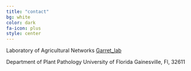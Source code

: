 ```yaml
---
title: "contact"
bg: white
color: dark
fa-icon: plus
style: center
---
```

Laboratory of Agricultural Networks [Garret_lab](https://www.garrettlab.com)

Department of Plant Pathology
University of Florida
Gainesville, Fl, 32611

<span class="more-icons">
<a href="https://twitter.com/ricardoi_"><i class="fa fa-twitter fa-5x"></i></a>
<a href="https://github.com/ricardoi/"><i class="fa fa-github fa-5x"></i></a>
<a href="mailto:ralcala@ufl.edu"><i class="fa fa-envelope fa-5x"></i></a>
<a href="https://scholar.google.com/citations?user=SkBxudIAAAAJ&hl=en"><i class="ai ai-google-scholar fa-5x"></i></a>
</span>
